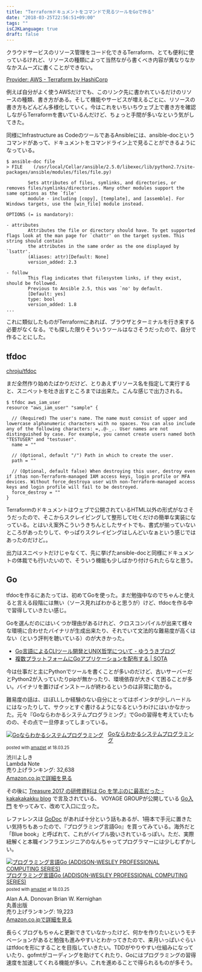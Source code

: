 ```yaml
---
title: "Terraformドキュメントをコマンドで見るツールをGoで作る"
date: "2018-03-25T22:56:51+09:00"
tags: ""
isCJKLanguage: true
draft: false
---
```


クラウドサービスのリソース管理をコード化できるTerraform、とても便利に使っているけれど、リソースの種類によって当然ながら書くべき内容が異なりなかなかスムーズに書くことができない。

[Provider: AWS - Terraform by HashiCorp](https://www.terraform.io/docs/providers/aws/index.html)

例えば自分がよく使うAWSだけでも、このリンク先に書かれているだけのリソースの種類、書き方がある。そして機能やサービスが増えるごとに、リソースの書き方もどんどん多様化していく。今はこれをいちいちウェブ上で書き方を確認しながらTerraformを書いているんだけど、ちょっと手間が多いなという気がしてきた。

同様にInfrastructure as CodeのツールであるAnsibleには、ansible-docというコマンドがあって、ドキュメントをコマンドライン上で見ることができるようになっている。

```
$ ansible-doc file
> FILE    (/usr/local/Cellar/ansible/2.5.0/libexec/lib/python2.7/site-packages/ansible/modules/files/file.py)

        Sets attributes of files, symlinks, and directories, or removes files/symlinks/directories. Many other modules support the same options as the `file'
        module - including [copy], [template], and [assemble]. For Windows targets, use the [win_file] module instead.

OPTIONS (= is mandatory):

- attributes
        Attributes the file or directory should have. To get supported flags look at the man page for `chattr' on the target system. This string should contain
        the attributes in the same order as the one displayed by `lsattr'.
        (Aliases: attr)[Default: None]
        version_added: 2.3

- follow
        This flag indicates that filesystem links, if they exist, should be followed.
        Previous to Ansible 2.5, this was `no' by default.
        [Default: yes]
        type: bool
        version_added: 1.8
...
```

これに類似したものがTerraformにあれば、ブラウザとターミナルを行き来する必要がなくなる。でも探した限りそういうツールはなさそうだったので、自分で作ることにした。

## tfdoc

[chroju/tfdoc](https://github.com/chroju/tfdoc)

まだ全然作り始めたばかりだけど、とりあえずリソース名を指定して実行すると、スニペットを吐き出すところまでは出来た。こんな感じで出力される。

```
$ tfdoc aws_iam_user
resource "aws_iam_user" "sample" {

  // (Required) The user's name. The name must consist of upper and lowercase alphanumeric characters with no spaces. You can also include any of the following characters: =,.@-_.. User names are not distinguished by case. For example, you cannot create users named both "TESTUSER" and "testuser".
  name = ""

  // (Optional, default "/") Path in which to create the user.
  path = ""

  // (Optional, default false) When destroying this user, destroy even if ithas non-Terraform-managed IAM access keys, login profile or MFA devices. Without force_destroya user with non-Terraform-managed access keys and login profile will fail to be destroyed.
  force_destroy = ""
}
```

Terraformのドキュメントはウェブで公開されているHTML以外の形式がなさそうだったので、そこからスクレイピングして整形して吐くだけの簡単な実装になっている。とはいえ案外こういうきちんとしたサイトでも、書式が揃っていないところがあったりして、やっぱりスクレイピングはしんどいなぁという感じではあったのだけど。。

出力はスニペットだけじゃなくて、先に挙げたansible-docと同様にドキュメントの体裁でも行いたいので、そういう機能も少しばかり付けられたらなと思う。

## Go

tfdocを作るにあたっては、初めてGoを使った。まだ勉強中なのでちゃんと使えると言える段階には無い（ソース見ればわかると思うが）けど、tfdocを作る中で習得していきたい感じ。

Goを選んだのにはいくつか理由があるけれど、クロスコンパイルが出来て様々な環境に合わせたバイナリが生成出来たり、それでいて文法的な難易度が高くはない（という評判を聴いている）のが大きかった。

* [Go言語によるCLIツール開発とUNIX哲学について - ゆううきブログ](http://blog.yuuk.io/entry/go-cli-unix)
* [複数プラットフォームにGoアプリケーションを配布する | SOTA](https://deeeet.com/writing/2014/05/19/gox/)

今は仕事だと主にPythonでツールを書くことが多いのだけど、古いサーバーだとPython2が入っていたりpipが無かったり、環境依存が大きくて困ることが多い。バイナリを置けばインストールが終わるというのは非常に助かる。

難易度の話は、ほぼLLしか経験のない自分にとってはポインタが少しハードルにはなったりして、サクッとすぐ書けるようになるというわけにはいかなかった。元々『Goならわかるシステムプログラミング』でGoの習得を考えていたものの、その点で一旦停まってしまっている。

<div class="amazlet-box" style="margin-bottom:0px;"><div class="amazlet-image" style="float:left;margin:0px 12px 1px 0px;"><a href="http://www.amazon.co.jp/exec/obidos/ASIN/4908686033/diary081213-22/ref=nosim/" name="amazletlink" target="_blank"><img src="https://images-fe.ssl-images-amazon.com/images/I/515xkIcDgXL._SL160_.jpg" alt="Goならわかるシステムプログラミング" style="border: none;" /></a></div><div class="amazlet-info" style="line-height:120%; margin-bottom: 10px"><div class="amazlet-name" style="margin-bottom:10px;line-height:120%"><a href="http://www.amazon.co.jp/exec/obidos/ASIN/4908686033/diary081213-22/ref=nosim/" name="amazletlink" target="_blank">Goならわかるシステムプログラミング</a><div class="amazlet-powered-date" style="font-size:80%;margin-top:5px;line-height:120%">posted with <a href="http://www.amazlet.com/" title="amazlet" target="_blank">amazlet</a> at 18.03.25</div></div><div class="amazlet-detail">渋川よしき <br />Lambda Note <br />売り上げランキング: 32,638<br /></div><div class="amazlet-sub-info" style="float: left;"><div class="amazlet-link" style="margin-top: 5px"><a href="http://www.amazon.co.jp/exec/obidos/ASIN/4908686033/diary081213-22/ref=nosim/" name="amazletlink" target="_blank">Amazon.co.jpで詳細を見る</a></div></div></div><div class="amazlet-footer" style="clear: left"></div></div>

その後に [Treasure 2017 の研修資料は Go を学ぶのに最高だった - kakakakakku blog](http://kakakakakku.hatenablog.com/entry/2017/10/16/081755) で言及されている、 VOYAGE GROUPが公開している [Go入門](https://go-talks.appspot.com/github.com/voyagegroup/talks/2017/treasure-go/intro.slide#1) をやってみて、改めて入口に立った。

レファレンスは [GoDoc](https://godoc.org/) があれば十分という話もあるが、1冊本で手元に置きたい気持ちもあったので、『プログラミング言語Go』を買ってみている。海外だと「Blue book」と呼ばれて、これがバイブル扱いされているっぽい。ただ、実際紐解くと本職インフラエンジニアのなんちゃってプログラマーには少しむずかしい。

<div class="amazlet-box" style="margin-bottom:0px;"><div class="amazlet-image" style="float:left;margin:0px 12px 1px 0px;"><a href="http://www.amazon.co.jp/exec/obidos/ASIN/4621300253/diary081213-22/ref=nosim/" name="amazletlink" target="_blank"><img src="https://images-fe.ssl-images-amazon.com/images/I/41BaAiMmrnL._SL160_.jpg" alt="プログラミング言語Go (ADDISON-WESLEY PROFESSIONAL COMPUTING SERIES)" style="border: none;" /></a></div><div class="amazlet-info" style="line-height:120%; margin-bottom: 10px"><div class="amazlet-name" style="margin-bottom:10px;line-height:120%"><a href="http://www.amazon.co.jp/exec/obidos/ASIN/4621300253/diary081213-22/ref=nosim/" name="amazletlink" target="_blank">プログラミング言語Go (ADDISON-WESLEY PROFESSIONAL COMPUTING SERIES)</a><div class="amazlet-powered-date" style="font-size:80%;margin-top:5px;line-height:120%">posted with <a href="http://www.amazlet.com/" title="amazlet" target="_blank">amazlet</a> at 18.03.25</div></div><div class="amazlet-detail">Alan A.A. Donovan Brian W. Kernighan <br />丸善出版 <br />売り上げランキング: 19,223<br /></div><div class="amazlet-sub-info" style="float: left;"><div class="amazlet-link" style="margin-top: 5px"><a href="http://www.amazon.co.jp/exec/obidos/ASIN/4621300253/diary081213-22/ref=nosim/" name="amazletlink" target="_blank">Amazon.co.jpで詳細を見る</a></div></div></div><div class="amazlet-footer" style="clear: left"></div></div>

長らくブログもちゃんと更新できていなかったけど、何かを作りたいというモチベーションがあると勉強も進みやすいとわかってきたので、来月いっぱいぐらいはtfdocを形にすることを目指していきたい。TDDがやりやすい仕組みになっていたり、gofmtがコーディングを助けてくれたり、Goにはプログラミングの習得速度を加速してくれる機能が多い。これを進めることで得られるものが多そう。
